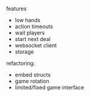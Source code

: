features
* low hands
* action timeouts
* wait players
* start next deal
* websocket client
* storage

refactoring:
* embed structs
* game rotation
* limited/fixed game interface
